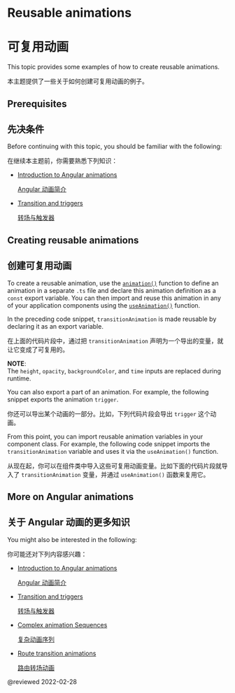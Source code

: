 # Reusable animations

# 可复用动画

This topic provides some examples of how to create reusable animations.

本主题提供了一些关于如何创建可复用动画的例子。

## Prerequisites

## 先决条件

Before continuing with this topic, you should be familiar with the following:

在继续本主题前，你需要熟悉下列知识：

* [Introduction to Angular animations](guide/animations)

  [Angular 动画简介](guide/animations)

* [Transition and triggers](guide/transition-and-triggers)

  [转场与触发器](guide/transition-and-triggers)

## Creating reusable animations

## 创建可复用动画

To create a reusable animation, use the [`animation()`](api/animations/animation) function to define an animation in a separate `.ts` file and declare this animation definition as a `const` export variable.
You can then import and reuse this animation in any of your application components using the [`useAnimation()`](api/animations/useAnimation) function.

<code-example header="src/app/animations.ts" path="animations/src/app/animations.1.ts" region="animation-const"></code-example>

In the preceding code snippet, `transitionAnimation` is made reusable by declaring it as an export variable.

在上面的代码片段中，通过把 `transitionAnimation` 声明为一个导出的变量，就让它变成了可复用的。

<div class="alert is-helpful">

**NOTE**: <br />
The `height`, `opacity`, `backgroundColor`, and `time` inputs are replaced during runtime.

</div>

You can also export a part of an animation.
For example, the following snippet exports the animation `trigger`.

你还可以导出某个动画的一部分。比如，下列代码片段会导出 `trigger` 这个动画。

<code-example header="src/app/animations.1.ts" path="animations/src/app/animations.1.ts" region="trigger-const"></code-example>

From this point, you can import reusable animation variables in your component class.
For example, the following code snippet imports the `transitionAnimation` variable and uses it via the `useAnimation()` function.

从现在起，你可以在组件类中导入这些可复用动画变量。比如下面的代码片段就导入了 `transitionAnimation` 变量，并通过 `useAnimation()` 函数来复用它。

<code-example header="src/app/open-close.component.ts" path="animations/src/app/open-close.component.3.ts" region="reusable"></code-example>

## More on Angular animations

## 关于 Angular 动画的更多知识

You might also be interested in the following:

你可能还对下列内容感兴趣：

* [Introduction to Angular animations](guide/animations)

  [Angular 动画简介](guide/animations)

* [Transition and triggers](guide/transition-and-triggers)

  [转场与触发器](guide/transition-and-triggers)

* [Complex animation Sequences](guide/complex-animation-sequences)

  [复杂动画序列](guide/complex-animation-sequences)

* [Route transition animations](guide/route-animations)

  [路由转场动画](guide/route-animations)

<!-- links -->

<!-- external links -->

<!-- end links -->

@reviewed 2022-02-28